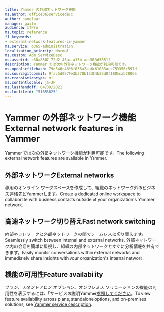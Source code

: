 ```yaml
---
title: Yammer の外部ネットワーク機能
ms.author: office365servicedesc
author: pamelaar
manager: gailw
audience: ITPro
ms.topic: reference
f1_keywords:
- external-network-features-in-yammer
ms.service: o365-administration
localization_priority: Normal
ms.custom: Adm_ServiceDesc
ms.assetid: c60a8507-72d2-43aa-a15b-aed053d5851f
description: Yammer では次の外部ネットワーク機能が利用可能です。
ms.openlocfilehash: 79d546c4896f036a2aa6c61083acc750356c597d
ms.sourcegitcommit: 9fac5d9579e3b370b15384b36d0f1805cab20065
ms.translationtype: MT
ms.contentlocale: ja-JP
ms.lasthandoff: 04/09/2021
ms.locfileid: "51653625"
---
```

# <a name="external-network-features-in-yammer"></a><span data-ttu-id="28a20-103">Yammer の外部ネットワーク機能</span><span class="sxs-lookup"><span data-stu-id="28a20-103">External network features in Yammer</span></span>

<span data-ttu-id="28a20-104">Yammer では次の外部ネットワーク機能が利用可能です。</span><span class="sxs-lookup"><span data-stu-id="28a20-104">The following external network features are available in Yammer.</span></span>
  
## <a name="external-networks"></a><span data-ttu-id="28a20-105">外部ネットワーク</span><span class="sxs-lookup"><span data-stu-id="28a20-105">External networks</span></span>

<span data-ttu-id="28a20-106">専用のオンライン ワークスペースを作成して、組織のネットワーク外のビジネス連絡先とYammerします。</span><span class="sxs-lookup"><span data-stu-id="28a20-106">Create a dedicated online workspace to collaborate with business contacts outside of your organization's Yammer network.</span></span>
  
## <a name="fast-network-switching"></a><span data-ttu-id="28a20-107">高速ネットワーク切り替え</span><span class="sxs-lookup"><span data-stu-id="28a20-107">Fast network switching</span></span>

<span data-ttu-id="28a20-108">内部ネットワークと外部ネットワークの間でシームレスに切り替えます。</span><span class="sxs-lookup"><span data-stu-id="28a20-108">Seamlessly switch between internal and external networks.</span></span> <span data-ttu-id="28a20-109">外部ネットワーク内の会話を簡単に監視し、組織の内部ネットワークとすぐに分析情報を共有できます。</span><span class="sxs-lookup"><span data-stu-id="28a20-109">Easily monitor conversations within external networks and immediately share insights with your organization's internal network.</span></span>
  
## <a name="feature-availability"></a><span data-ttu-id="28a20-110">機能の可用性</span><span class="sxs-lookup"><span data-stu-id="28a20-110">Feature availability</span></span>

<span data-ttu-id="28a20-111">プラン、スタンドアロン オプション、オンプレミス ソリューションの機能の可用性を表示するには、「サービスの説明Yammer[参照してください](yammer-service-description.md)。</span><span class="sxs-lookup"><span data-stu-id="28a20-111">To view feature availability across plans, standalone options, and on-premises solutions, see [Yammer service description](yammer-service-description.md).</span></span>
